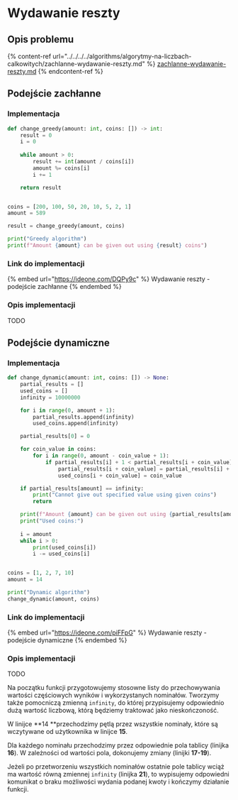 # Wydawanie reszty

## Opis problemu

{% content-ref url="../../../../algorithms/algorytmy-na-liczbach-calkowitych/zachlanne-wydawanie-reszty.md" %}
[zachlanne-wydawanie-reszty.md](../../../../algorithms/algorytmy-na-liczbach-calkowitych/zachlanne-wydawanie-reszty.md)
{% endcontent-ref %}

## Podejście zachłanne

### Implementacja

```python
def change_greedy(amount: int, coins: []) -> int:
    result = 0
    i = 0
    
    while amount > 0:
        result += int(amount / coins[i])
        amount %= coins[i]
        i += 1

    return result


coins = [200, 100, 50, 20, 10, 5, 2, 1]
amount = 589

result = change_greedy(amount, coins)

print("Greedy algorithm")
print(f"Amount {amount} can be given out using {result} coins")
```

### Link do implementacji

{% embed url="https://ideone.com/DQPy9c" %}
Wydawanie reszty - podejście zachłanne
{% endembed %}

### Opis implementacji

TODO

## Podejście dynamiczne

### Implementacja

```python
def change_dynamic(amount: int, coins: []) -> None:
    partial_results = []
    used_coins = []
    infinity = 10000000

    for i in range(0, amount + 1):
        partial_results.append(infinity)
        used_coins.append(infinity)

    partial_results[0] = 0

    for coin_value in coins:
        for i in range(0, amount - coin_value + 1):
            if partial_results[i] + 1 < partial_results[i + coin_value]:
                partial_results[i + coin_value] = partial_results[i] + 1
                used_coins[i + coin_value] = coin_value

    if partial_results[amount] == infinity:
        print("Cannot give out specified value using given coins")
        return

    print(f"Amount {amount} can be given out using {partial_results[amount]} coins")
    print("Used coins:")
    
    i = amount
    while i > 0:
        print(used_coins[i])
        i -= used_coins[i]


coins = [1, 2, 7, 10]
amount = 14

print("Dynamic algorithm")
change_dynamic(amount, coins)
```

### Link do implementacji

{% embed url="https://ideone.com/piFFpG" %}
Wydawanie reszty - podejście dynamiczne
{% endembed %}

### Opis implementacji

TODO

Na początku funkcji przygotowujemy stosowne listy do przechowywania wartości częściowych wyników i wykorzystanych nominałów. Tworzymy także pomocniczą zmienną `infinity`, do której przypisujemy odpowiednio dużą wartość liczbową, którą będziemy traktować jako nieskończoność.

W linijce **14 **przechodzimy pętlą przez wszystkie nominały, które są wczytywane od użytkownika w linijce **15**. 

Dla każdego nominału przechodzimy przez odpowiednie pola tablicy (linijka **16**). W zależności od wartości pola, dokonujemy zmiany (linijki **17-19**).

Jeżeli po przetworzeniu wszystkich nominałów ostatnie pole tablicy wciąż ma wartość równą zmiennej `infinity` (linijka **21**), to wypisujemy odpowiedni komunikat o braku możliwości wydania podanej kwoty i kończymy działanie funkcji.



